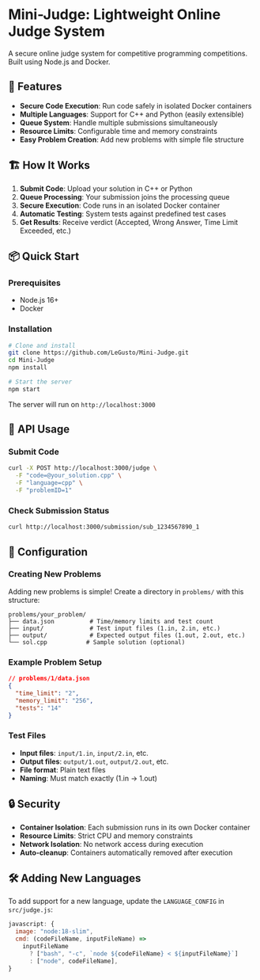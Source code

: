 # Mini-Judge: Lightweight Online Judge System

A secure online judge system for competitive programming competitions. Built using Node.js and Docker.

## 🚀 Features

- **Secure Code Execution**: Run code safely in isolated Docker containers
- **Multiple Languages**: Support for C++ and Python (easily extensible)
- **Queue System**: Handle multiple submissions simultaneously
- **Resource Limits**: Configurable time and memory constraints
- **Easy Problem Creation**: Add new problems with simple file structure

## 🏗️ How It Works

1. **Submit Code**: Upload your solution in C++ or Python
2. **Queue Processing**: Your submission joins the processing queue
3. **Secure Execution**: Code runs in an isolated Docker container
4. **Automatic Testing**: System tests against predefined test cases
5. **Get Results**: Receive verdict (Accepted, Wrong Answer, Time Limit Exceeded, etc.)

## 📦 Quick Start

### Prerequisites
- Node.js 16+
- Docker

### Installation
```bash
# Clone and install
git clone https://github.com/LeGusto/Mini-Judge.git
cd Mini-Judge
npm install

# Start the server
npm start
```

The server will run on `http://localhost:3000`

## 📡 API Usage

### Submit Code
```bash
curl -X POST http://localhost:3000/judge \
  -F "code=@your_solution.cpp" \
  -F "language=cpp" \
  -F "problemID=1"
```

### Check Submission Status
```bash
curl http://localhost:3000/submission/sub_1234567890_1
```

## 🔧 Configuration

### Creating New Problems
Adding new problems is simple! Create a directory in `problems/` with this structure:

```
problems/your_problem/
├── data.json          # Time/memory limits and test count
├── input/             # Test input files (1.in, 2.in, etc.)
├── output/            # Expected output files (1.out, 2.out, etc.)
└── sol.cpp           # Sample solution (optional)
```

### Example Problem Setup
```json
// problems/1/data.json
{
  "time_limit": "2",
  "memory_limit": "256",
  "tests": "14"
}
```

### Test Files
- **Input files**: `input/1.in`, `input/2.in`, etc.
- **Output files**: `output/1.out`, `output/2.out`, etc.
- **File format**: Plain text files
- **Naming**: Must match exactly (1.in → 1.out)

## 🔒 Security

- **Container Isolation**: Each submission runs in its own Docker container
- **Resource Limits**: Strict CPU and memory constraints
- **Network Isolation**: No network access during execution
- **Auto-cleanup**: Containers automatically removed after execution

## 🛠️ Adding New Languages

To add support for a new language, update the `LANGUAGE_CONFIG` in `src/judge.js`:

```javascript
javascript: {
  image: "node:18-slim",
  cmd: (codeFileName, inputFileName) =>
    inputFileName
      ? ["bash", "-c", `node ${codeFileName} < ${inputFileName}`]
      : ["node", codeFileName],
}
```

